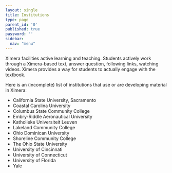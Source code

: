 ```yaml
---
layout: single
title: Institutions
type: page
parent_id: '0'
published: true
password: ''
sidebar:
  nav: "menu"
---
```


Ximera facilities active learning and teaching. Students actively work through a Ximera-based text, answer question, following links, watching videos. Ximera provides a way for students to actually engage with the textbook. 

Here is an (incomplete) list of institutions that use or are developing material in Ximera: 
- California State University, Sacramento  
- Coastal Carolina University  
- Columbus State Community College  
- Embry-Riddle Aeronautical University  
- Katholieke Universiteit Leuven  
- Lakeland Community College  
- Ohio Dominican University  
- Shoreline Community College  
- The Ohio State University  
- University of Cincinnati  
- University of Connecticut  
- University of Florida  
- Yale  